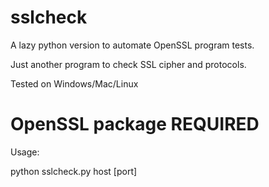 # sslcheck

A lazy python version to automate OpenSSL program tests. 

Just another program to check SSL cipher and protocols.

Tested on Windows/Mac/Linux
# OpenSSL package REQUIRED 

Usage: 

python sslcheck.py host [port] 

